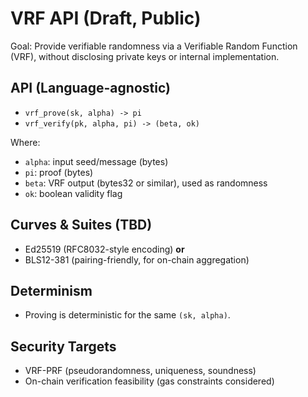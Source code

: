 # VRF API (Draft, Public)

Goal: Provide verifiable randomness via a Verifiable Random Function (VRF), without disclosing private keys or internal implementation.

## API (Language-agnostic)
- `vrf_prove(sk, alpha) -> pi`
- `vrf_verify(pk, alpha, pi) -> (beta, ok)`

Where:
- `alpha`: input seed/message (bytes)
- `pi`: proof (bytes)
- `beta`: VRF output (bytes32 or similar), used as randomness
- `ok`: boolean validity flag

## Curves & Suites (TBD)
- Ed25519 (RFC8032-style encoding) **or**
- BLS12-381 (pairing-friendly, for on-chain aggregation)

## Determinism
- Proving is deterministic for the same `(sk, alpha)`.

## Security Targets
- VRF-PRF (pseudorandomness, uniqueness, soundness)
- On-chain verification feasibility (gas constraints considered)
